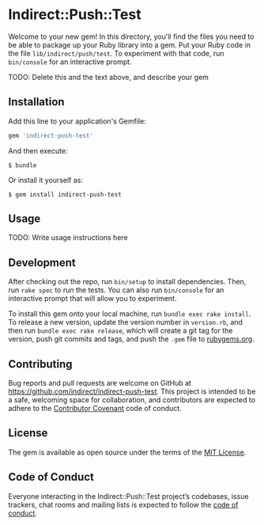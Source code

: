 # Indirect::Push::Test

Welcome to your new gem! In this directory, you'll find the files you need to be able to package up your Ruby library into a gem. Put your Ruby code in the file `lib/indirect/push/test`. To experiment with that code, run `bin/console` for an interactive prompt.

TODO: Delete this and the text above, and describe your gem

## Installation

Add this line to your application's Gemfile:

```ruby
gem 'indirect-push-test'
```

And then execute:

    $ bundle

Or install it yourself as:

    $ gem install indirect-push-test

## Usage

TODO: Write usage instructions here

## Development

After checking out the repo, run `bin/setup` to install dependencies. Then, run `rake spec` to run the tests. You can also run `bin/console` for an interactive prompt that will allow you to experiment.

To install this gem onto your local machine, run `bundle exec rake install`. To release a new version, update the version number in `version.rb`, and then run `bundle exec rake release`, which will create a git tag for the version, push git commits and tags, and push the `.gem` file to [rubygems.org](https://rubygems.org).

## Contributing

Bug reports and pull requests are welcome on GitHub at https://github.com/indirect/indirect-push-test. This project is intended to be a safe, welcoming space for collaboration, and contributors are expected to adhere to the [Contributor Covenant](http://contributor-covenant.org) code of conduct.

## License

The gem is available as open source under the terms of the [MIT License](http://opensource.org/licenses/MIT).

## Code of Conduct

Everyone interacting in the Indirect::Push::Test project’s codebases, issue trackers, chat rooms and mailing lists is expected to follow the [code of conduct](https://github.com/indirect/indirect-push-test/blob/master/CODE_OF_CONDUCT.md).
